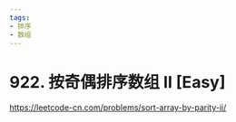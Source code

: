 ```yaml
---
tags:
- 排序
- 数组
---
```


# 922. 按奇偶排序数组 II [Easy]

<https://leetcode-cn.com/problems/sort-array-by-parity-ii/>
